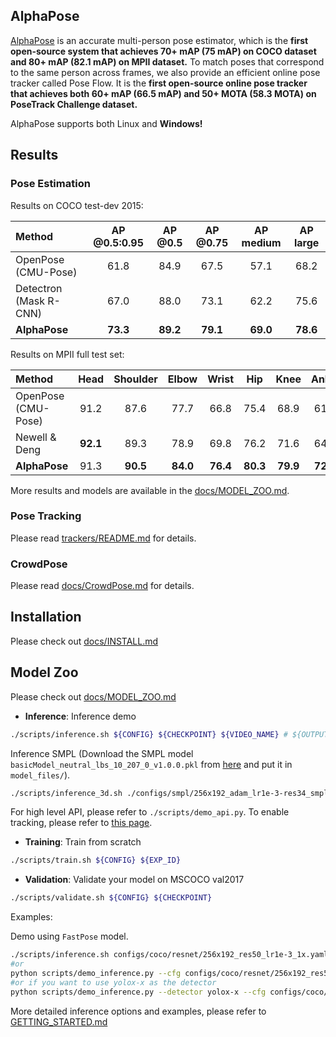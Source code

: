 ## AlphaPose
[AlphaPose](http://www.mvig.org/research/alphapose.html) is an accurate multi-person pose estimator, which is the **first open-source system that achieves 70+ mAP (75 mAP) on COCO dataset and 80+ mAP (82.1 mAP) on MPII dataset.** 
To match poses that correspond to the same person across frames, we also provide an efficient online pose tracker called Pose Flow. It is the **first open-source online pose tracker that achieves both 60+ mAP (66.5 mAP) and 50+ MOTA (58.3 MOTA) on PoseTrack Challenge dataset.**

AlphaPose supports both Linux and **Windows!**


## Results
### Pose Estimation
Results on COCO test-dev 2015:
<center>

| Method | AP @0.5:0.95 | AP @0.5 | AP @0.75 | AP medium | AP large |
|:-------|:-----:|:-------:|:-------:|:-------:|:-------:|
| OpenPose (CMU-Pose) | 61.8 | 84.9 | 67.5 | 57.1 | 68.2 |
| Detectron (Mask R-CNN) | 67.0 | 88.0 | 73.1 | 62.2 | 75.6 |
| **AlphaPose** | **73.3** | **89.2** | **79.1** | **69.0** | **78.6** |

</center>

Results on MPII full test set:
<center>

| Method | Head | Shoulder | Elbow | Wrist | Hip | Knee | Ankle | Ave |
|:-------|:-----:|:-------:|:-------:|:-------:|:-------:|:-------:|:-------:|:-------:|
| OpenPose (CMU-Pose) | 91.2 | 87.6 | 77.7 | 66.8 | 75.4 | 68.9 | 61.7 | 75.6 |
| Newell & Deng | **92.1** | 89.3 | 78.9 | 69.8 | 76.2 | 71.6 | 64.7 | 77.5 |
| **AlphaPose** | 91.3 | **90.5** | **84.0** | **76.4** | **80.3** | **79.9** | **72.4** | **82.1** |

</center>

More results and models are available in the [docs/MODEL_ZOO.md](docs/MODEL_ZOO.md).

### Pose Tracking

Please read [trackers/README.md](trackers/) for details.

### CrowdPose

Please read [docs/CrowdPose.md](docs/CrowdPose.md) for details.


## Installation
Please check out [docs/INSTALL.md](docs/INSTALL.md)

## Model Zoo
Please check out [docs/MODEL_ZOO.md](docs/MODEL_ZOO.md)

- **Inference**: Inference demo
``` bash
./scripts/inference.sh ${CONFIG} ${CHECKPOINT} ${VIDEO_NAME} # ${OUTPUT_DIR}, optional
```
Inference SMPL (Download the SMPL model `basicModel_neutral_lbs_10_207_0_v1.0.0.pkl` from [here](https://smpl.is.tue.mpg.de/) and put it in `model_files/`).
``` bash
./scripts/inference_3d.sh ./configs/smpl/256x192_adam_lr1e-3-res34_smpl_24_3d_base_2x_mix.yaml ${CHECKPOINT} ${VIDEO_NAME} # ${OUTPUT_DIR}, optional
```
For high level API, please refer to `./scripts/demo_api.py`. To enable tracking, please refer to [this page](../../src/AlphaPose/trackers).

- **Training**: Train from scratch
``` bash
./scripts/train.sh ${CONFIG} ${EXP_ID}
```

- **Validation**: Validate your model on MSCOCO val2017
``` bash
./scripts/validate.sh ${CONFIG} ${CHECKPOINT}
```

Examples:

Demo using `FastPose` model.
``` bash
./scripts/inference.sh configs/coco/resnet/256x192_res50_lr1e-3_1x.yaml pretrained_models/fast_res50_256x192.pth ${VIDEO_NAME}
#or
python scripts/demo_inference.py --cfg configs/coco/resnet/256x192_res50_lr1e-3_1x.yaml --checkpoint pretrained_models/fast_res50_256x192.pth --indir examples/demo/
#or if you want to use yolox-x as the detector
python scripts/demo_inference.py --detector yolox-x --cfg configs/coco/resnet/256x192_res50_lr1e-3_1x.yaml --checkpoint pretrained_models/fast_res50_256x192.pth --indir examples/demo/
```
More detailed inference options and examples, please refer to [GETTING_STARTED.md](docs/GETTING_STARTED.md)
